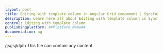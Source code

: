 ```yaml
---
layout: post
title: Editing with template column in Angular Grid component | Syncfusion
description: Learn here all about Editing with template column in Syncfusion ##Platform_Name## Grid component of Syncfusion Essential JS 2 and more.
control: Editing with template column 
publishingplatform: ##Platform_Name##
documentation: ug
---
```


/js/jsj/djdh
This file can contain any content.